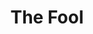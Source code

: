 ---
title: "The Fool"
params:
    id: "the-fool"
    cover: "coming_soon_1000x1000.png"
    phrases:
        - "He wears a crown, but behaves like a clown"
        - "His royal act brings shame to the town"
        - "Fancies himself as a superhero"
        - "His ego craves its everlasting mirror"
---